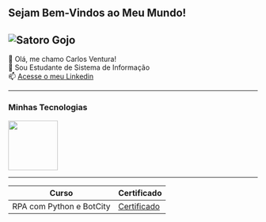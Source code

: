 ## Sejam Bem-Vindos ao Meu Mundo!

![Satoro Gojo](https://images4.alphacoders.com/133/1332281.jpeg)
------------------
👾 Olá, me chamo Carlos Ventura!<br>
💬 Sou Estudante de Sistema de Informação<br>
📫 [Acesse o meu Linkedin](https://www.linkedin.com/in/carloseduardovs/)


-----

### Minhas Tecnologias 

<div style="display: flex;">
    <img src="https://cdn.jsdelivr.net/gh/devicons/devicon@latest/icons/python/python-original.svg" width="100px"/>
    
</div>

-------

| Curso | Certificado |
|-------| ------------|
|RPA com Python e BotCity| [Certificado](https://certificate.botcity.dev/verify/304497e515831)


<!--
**yhardscore/yhardscore** is a ✨ _special_ ✨ repository because its `README.md` (this file) appears on your GitHub profile.

Here are some ideas to get you started:

- 🔭 I’m currently working on ...
- 🌱 I’m currently learning ...
- 👯 I’m looking to collaborate on ...
- 🤔 I’m looking for help with ...
- 💬 Ask me about ...
- 📫 How to reach me: ...
- 😄 Pronouns: ...
- ⚡ Fun fact: ...
-->
